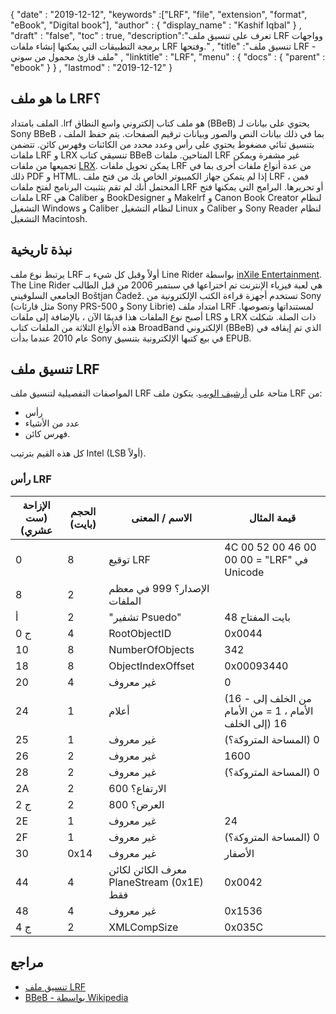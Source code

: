 {
  "date" : "2019-12-12",
  "keywords" :["LRF", "file", "extension", "format", "eBook", "Digital book"],
  "author" : {
    "display_name" : "Kashif Iqbal"
} ,
  "draft" : "false",
  "toc" : true,
  "description":"تعرف على تنسيق ملف LRF وواجهات برمجة التطبيقات التي يمكنها إنشاء ملفات LRF وفتحها." ,
  "title" :"تنسيق ملف LRF - ملف قارئ محمول من سوني" ,
  "linktitle" : "LRF",
  "menu" : {
    "docs" : {
      "parent" : "ebook"
}
} ,
  "lastmod" : "2019-12-12"
}

## ما هو ملف LRF؟

الملف بامتداد .lrf هو ملف كتاب إلكتروني واسع النطاق (BBeB) يحتوي على بيانات لـ Sony BBeB ، بما في ذلك بيانات النص والصور وبيانات ترقيم الصفحات. يتم حفظ الملف بتنسيق ثنائي مضغوط يحتوي على رأس وعدد محدد من الكائنات وفهرس كائن. تتضمن ملفات LRF و LRX تنسيقي كتاب BBeB المتاحين. ملفات LRF غير مشفرة ويمكن تجميعها من ملفات [LRX](/ar/ebook/lrx/). يمكن تحويل ملفات LRF من عدة أنواع ملفات أخرى بما في ذلك PDF و HTML. إذا لم يتمكن جهاز الكمبيوتر الخاص بك من فتح ملف LRF ، فمن المحتمل أنك لم تقم بتثبيت البرنامج لفتح ملفات LRF أو تحريرها. البرامج التي يمكنها فتح ملفات LRF هي Caliber و BookDesigner و Makelrf و Canon Book Creator لنظام التشغيل Windows و Caliber لنظام التشغيل Linux و Caliber و Sony Reader لنظام التشغيل Macintosh.

## نبذة تاريخية

يرتبط نوع ملف LRF أولاً وقبل كل شيء بـ Line Rider بواسطة [inXile Entertainment](https://en.wikipedia.org/wiki/InXile_Entertainment). The Line Rider هي لعبة فيزياء الإنترنت تم اختراعها في سبتمبر 2006 من قبل الطالب الجامعي السلوفيني Boštjan Čadež. تستخدم أجهزة قراءة الكتب الإلكترونية من Sony (مثل قارئات Sony PRS-500 و Sony Librie) امتداد ملف LRF لمستنداتها ونصوصها. أصبح نوع الملفات هذا قديمًا الآن ، بالإضافة إلى ملفات LRS و LRX ذات الصلة. شكلت هذه الأنواع الثلاثة من الملفات كتاب BroadBand الإلكتروني (BBeB) الذي تم إيقافه في عام 2010 عندما بدأت Sony في بيع كتبها الإلكترونية بتنسيق EPUB.

## تنسيق ملف LRF

المواصفات التفصيلية لتنسيق ملف LRF متاحة على [أرشيف الويب](https://web.archive.org/web/20110809071744/http://www.sven.de/librie/Librie/LrfFormat). يتكون ملف LRF من:
* رأس
* عدد من الأشياء
* فهرس كائن.

كل هذه القيم بترتيب Intel (LSB أولاً).

### رأس LRF

| الإزاحة (ست عشري) | الحجم (بايت) | الاسم / المعنى | قيمة المثال |
---|---|---|---|
| 0 | 8 | توقيع LRF | 4C 00 52 00 46 00 00 00 = "LRF" في Unicode |
| 8 | 2 | الإصدار؟ 999 في معظم الملفات |
| أ | 2 | "تشفير Psuedo" | بايت المفتاح 48 |
| 0 ج | 4 | RootObjectID | 0x0044 |
| 10 | 8 | NumberOfObjects | 342 |
| 18 | 8 | ObjectIndexOffset | 0x00093440 |
| 20 | 4 | غير معروف | 0 |
| 24 | 1 | أعلام | (16 - من الخلف إلى الأمام ، 1 = من الأمام إلى الخلف) 16 |
| 25 | 1 | غير معروف | (المساحة المتروكة؟) 0 |
| 26 | 2 | غير معروف | 1600 |
| 28 | 2 | غير معروف | (المساحة المتروكة؟) 0 |
| 2A | 2 | الارتفاع؟ 600 |
| 2 ج | 2 | العرض؟ 800 |
| 2E | 1 | غير معروف | 24 |
| 2F | 1 | غير معروف | (المساحة المتروكة؟) 0 |
| 30 | 0x14 | غير معروف | الأصفار |
| 44 | 4 | معرف الكائن لكائن PlaneStream (0x1E) فقط | 0x0042 |
| 48 | 4 | غير معروف | 0x1536 |
| 4 ج | 2 | XMLCompSize | 0x035C |


## مراجع

* [تنسيق ملف LRF](https://web.archive.org/web/20110809071744/http://www.sven.de/librie/Librie/LrfFormat)
* [BBeB - بواسطة Wikipedia](https://en.wikipedia.org/wiki/BBeB)

